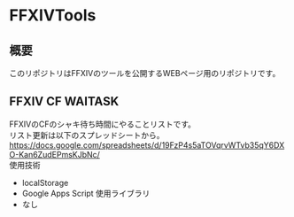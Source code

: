 # FFXIVTools

## 概要
このリポジトリはFFXIVのツールを公開するWEBページ用のリポジトリです。

## FFXIV CF WAITASK
FFXIVのCFのシャキ待ち時間にやることリストです。  
リスト更新は以下のスプレッドシートから。  
https://docs.google.com/spreadsheets/d/19FzP4s5aTOVqrvWTvb35qY6DXO-Kan6ZudEPmsKJbNc/  
使用技術
- localStorage
- Google Apps Script
使用ライブラリ
- なし
